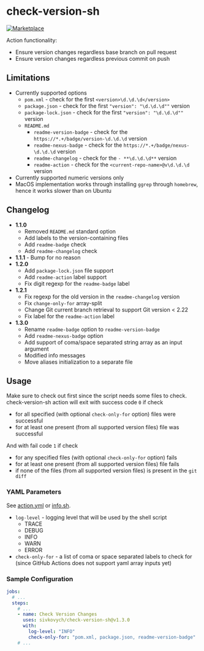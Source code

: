 # check-version-sh

[![Marketplace](https://img.shields.io/badge/version-1.3.0-blue)](https://github.com/marketplace/actions/check-version-sh)

Action functionality:

- Ensure version changes regardless base branch on pull request
- Ensure version changes regardless previous commit on push

## Limitations

- Currently supported options
    - `pom.xml` - check for the first `<version>\d.\d.\d</version>`
    - `package.json` - check for the first `"version": "\d.\d.\d""` version
    - `package-lock.json` - check for the first `"version": "\d.\d.\d""` version
    - `README.md`
        - `readme-version-badge` - check for the `https://*.+/badge/version-\d.\d.\d` version
        - `readme-nexus-badge` - check for the `https://*.+/badge/nexus-\d.\d.\d` version
        - `readme-changelog` - check for the `- **\d.\d.\d**` version
        - `readme-action` - check for the `<current-repo-name>@v\d.\d.\d` version
- Currently supported numeric versions only
- MacOS implementation works through installing `ggrep` through `homebrew`, hence it works slower than on Ubuntu

## Changelog

- **1.1.0**
    - Removed `README.md` standard option
    - Add labels to the version-containing files
    - Add `readme-badge` check
    - Add `readme-changelog` check
- **1.1.1** - Bump for no reason
- **1.2.0**
    - Add `package-lock.json` file support
    - Add `readme-action` label support
    - Fix digit regexp for the `readme-badge` label
- **1.2.1**
    - Fix regexp for the old version in the `readme-changelog` version
    - Fix `change-only-for` array-split
    - Change Git current branch retrieval to support Git version < 2.22
    - Fix label for the `readme-action` label
- **1.3.0**
    - Rename `readme-badge` option to `readme-version-badge`
    - Add `readme-nexus-badge` option
    - Add support of coma/space separated string array as an input argument
    - Modified info messages 
    - Move aliases initialization to a separate file

## Usage

Make sure to check out first since the script needs some files to check.   
check-version-sh action will exit with success code `0` if check

- for all specified (with optional `check-only-for` option) files were successful
- for at least one present (from all supported version files) file was successful

And with fail code `1` if check

- for any specified files (with optional `check-only-for` option) fails
- for at least one present (from all supported version files) file fails
- if none of the files (from all supported version files) is present in the `git diff`

### YAML Parameters

See [action.yml](action.yml) or [info.sh](src/check-version/info.sh).

- `log-level` - logging level that will be used by the shell script
    - TRACE
    - DEBUG
    - INFO
    - WARN
    - ERROR
- `check-only-for` - a list of coma or space separated labels to check for    
  (since GitHub Actions does not support yaml array inputs yet)

### Sample Configuration

```yaml
jobs:
  # ...
  steps:
    # ...
    - name: Check Version Changes
      uses: sivkovych/check-version-sh@v1.3.0
      with:
        log-level: "INFO"
        check-only-for: "pom.xml, package.json, readme-version-badge"
    # ...
```
